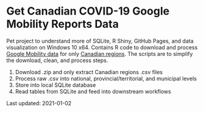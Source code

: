 
<!-- README.md is generated from README.Rmd. Please edit that file -->

# Get Canadian COVID-19 Google Mobility Reports Data

Pet project to understand more of SQLite, R Shiny, GitHub Pages, and data
visualization on Windows 10 x64. Contains R code to download and process
[Google Mobility data](https://www.google.com/covid19/mobility/) for
only [Canadian
regions](https://www.canada.ca/en/immigration-refugees-citizenship/services/new-immigrants/prepare-life-canada/provinces-territories.html).
The scripts are to simplify the download, clean, and process steps.

1.  Download .zip and only extract Canadian regions .csv files
2.  Process raw .csv into national, provincial/territorial, and
    municipal levels
3.  Store into local SQLite database
4.  Read tables from SQLite and feed into downstream workflows

Last updated: 2021-01-02
